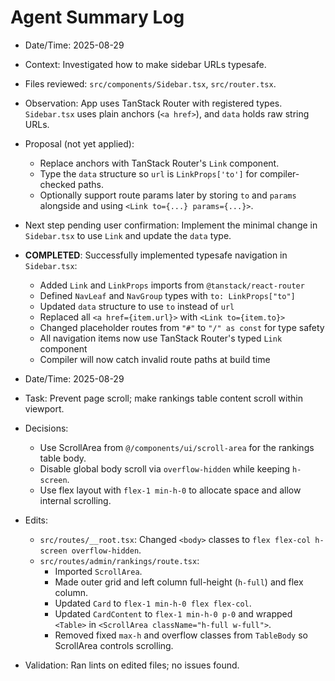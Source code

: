 # Agent Summary Log

- Date/Time: 2025-08-29
- Context: Investigated how to make sidebar URLs typesafe.
- Files reviewed: `src/components/Sidebar.tsx`, `src/router.tsx`.
- Observation: App uses TanStack Router with registered types. `Sidebar.tsx` uses plain anchors (`<a href>`), and `data` holds raw string URLs.
- Proposal (not yet applied):
  - Replace anchors with TanStack Router's `Link` component.
  - Type the `data` structure so `url` is `LinkProps['to']` for compiler-checked paths.
  - Optionally support route params later by storing `to` and `params` alongside and using `<Link to={...} params={...}>`.
- Next step pending user confirmation: Implement the minimal change in `Sidebar.tsx` to use `Link` and update the `data` type.

- **COMPLETED**: Successfully implemented typesafe navigation in `Sidebar.tsx`:
  - Added `Link` and `LinkProps` imports from `@tanstack/react-router`
  - Defined `NavLeaf` and `NavGroup` types with `to: LinkProps["to"]`
  - Updated `data` structure to use `to` instead of `url`
  - Replaced all `<a href={item.url}>` with `<Link to={item.to}>`
  - Changed placeholder routes from `"#"` to `"/" as const` for type safety
  - All navigation items now use TanStack Router's typed `Link` component
  - Compiler will now catch invalid route paths at build time

- Date/Time: 2025-08-29
- Task: Prevent page scroll; make rankings table content scroll within viewport.
- Decisions:
  - Use ScrollArea from `@/components/ui/scroll-area` for the rankings table body.
  - Disable global body scroll via `overflow-hidden` while keeping `h-screen`.
  - Use flex layout with `flex-1 min-h-0` to allocate space and allow internal scrolling.
- Edits:
  - `src/routes/__root.tsx`: Changed `<body>` classes to `flex flex-col h-screen overflow-hidden`.
  - `src/routes/admin/rankings/route.tsx`:
    - Imported `ScrollArea`.
    - Made outer grid and left column full-height (`h-full`) and flex column.
    - Updated `Card` to `flex-1 min-h-0 flex flex-col`.
    - Updated `CardContent` to `flex-1 min-h-0 p-0` and wrapped `<Table>` in `<ScrollArea className="h-full w-full">`.
    - Removed fixed `max-h` and overflow classes from `TableBody` so ScrollArea controls scrolling.
- Validation: Ran lints on edited files; no issues found.